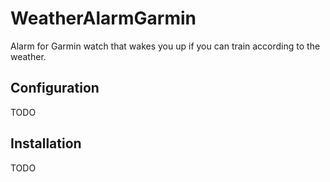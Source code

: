 # WeatherAlarmGarmin
Alarm for Garmin watch that wakes you up if you can train according to the weather.

## Configuration 

TODO

## Installation
TODO
